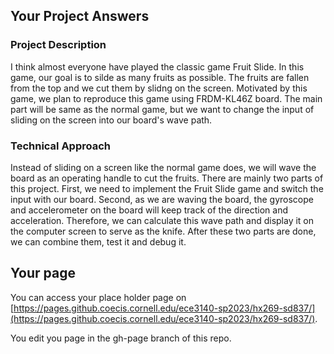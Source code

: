 ## Your Project Answers

### Project Description

I think almost everyone have played the classic game Fruit Slide. In this game, our goal is to silde as many fruits as possible. The fruits are fallen from the top and we cut them by slidng on the screen. Motivated by this game, we plan to reproduce this game using FRDM-KL46Z board. The main part will be same as the normal game, but we want to change the input of sliding on the screen into our board's wave path.
### Technical Approach

Instead of sliding on a screen like the normal game does, we will wave the board as an operating handle to cut the fruits. There are mainly two parts of this project. First, we need to implement the Fruit Slide game and switch the input with our board. Second, as we are waving the board, the gyroscope and accelerometer on the board will keep track of the direction and acceleration. Therefore, we can calculate this wave path and display it on the computer screen to serve as the knife. After these two parts are done, we can combine them, test it and debug it.
## Your page
You can access your place holder page on [https://pages.github.coecis.cornell.edu/ece3140-sp2023/hx269-sd837/](https://pages.github.coecis.cornell.edu/ece3140-sp2023/hx269-sd837/).

You edit you page in the gh-page branch of this repo.